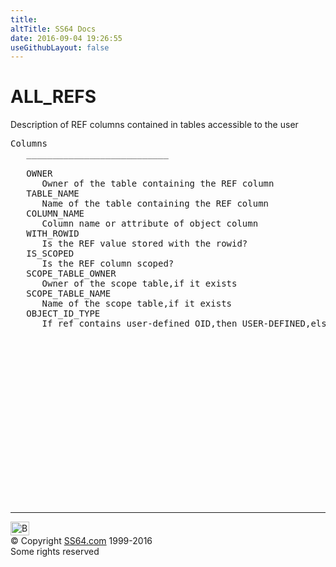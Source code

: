 ```yaml
---
title:
altTitle: SS64 Docs
date: 2016-09-04 19:26:55
useGithubLayout: false
---
```

<!-- #BeginLibraryItem "/Library/head_orad.lbi" --><!-- #EndLibraryItem --><h1>ALL_REFS </h1><p> Description of REF columns contained in tables accessible to the user </p> 
 
<pre>Columns
   ___________________________
 
   OWNER
      Owner of the table containing the REF column
   TABLE_NAME
      Name of the table containing the REF column
   COLUMN_NAME
      Column name or attribute of object column
   WITH_ROWID
      Is the REF value stored with the rowid?
   IS_SCOPED
      Is the REF column scoped?
   SCOPE_TABLE_OWNER
      Owner of the scope table,if it exists
   SCOPE_TABLE_NAME
      Name of the scope table,if it exists
   OBJECT_ID_TYPE
      If ref contains user-defined OID,then USER-DEFINED,else if it contains system generated OID,then SYSTEM GENERATED

</pre><!-- #BeginLibraryItem "/Library/foot_orad.lbi" --><p>
<!-- oracle-footer -->
<ins class="adsbygoogle" style="display:inline-block;width:300px;height:250px" data-ad-client="ca-pub-6140977852749469" data-ad-slot="4275490898"></ins>
<script>
(adsbygoogle = window.adsbygoogle || []).push({});
</script></p>
<hr>
<div id="bl" class="footer"><a href="ALL_REFS.html#"><img src="../images/top.png" width="30" height="22" alt="Back to the Top"></a></div>
<div id="br" class="footer, tagline">© Copyright <a href="http://ss64.com/">SS64.com</a> 1999-2016<br>
Some rights reserved</div>
<!-- #EndLibraryItem -->


